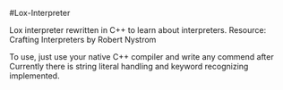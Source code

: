 #Lox-Interpreter

Lox interpreter rewritten in C++ to learn about interpreters.
Resource: Crafting Interpreters by Robert Nystrom

To use, just use your native C++ compiler and write any commend after
Currently there is string literal handling and keyword recognizing implemented.
